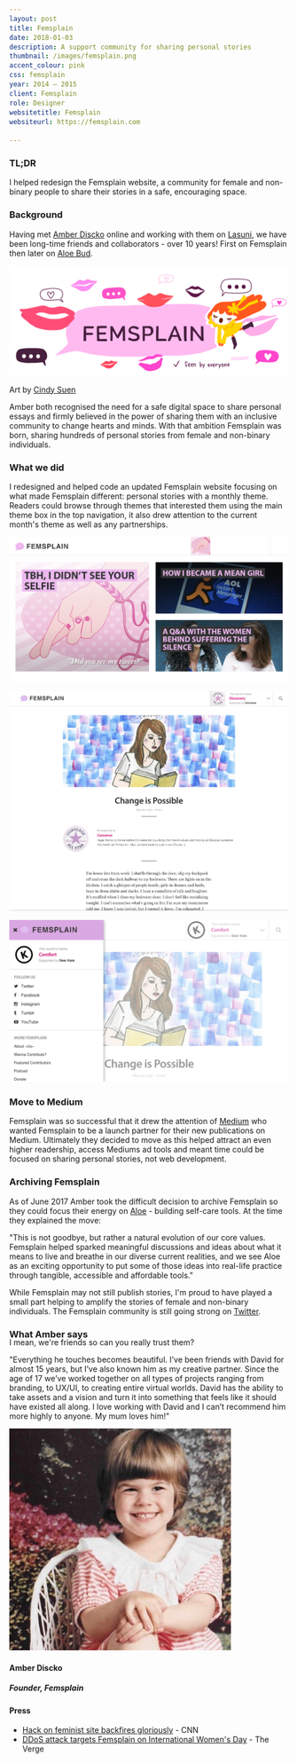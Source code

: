 ```yaml
---
layout: post
title: Femsplain
date: 2018-01-03
description: A support community for sharing personal stories
thumbnail: /images/femsplain.png
accent_colour: pink
css: femsplain
year: 2014 – 2015
client: Femsplain
role: Designer
websitetitle: Femsplain
websiteurl: https://femsplain.com

---
```


<div class="text_container" markdown="1">

### TL;DR
I helped redesign the Femsplain website, a community for female and non-binary people to share their stories in a safe, encouraging space.

### Background
Having met [Amber Discko](https://twitter.com/amberdiscko) online and working with them on [Lasuni](/work/lasuni), we have been long-time friends and collaborators - over 10 years! First on Femsplain then later on [Aloe Bud](/work/aloe-bud).

![banner](/images/femsplain/banner.gif)
<p class="caption">Art by <a href="https://cargocollective.com/cindysuen">Cindy Suen</a></p>

 Amber both recognised the need for a safe digital space to share personal essays and firmly believed in the power of sharing them with an inclusive community to change hearts and minds. With that ambition Femsplain was born, sharing hundreds of personal stories from female and non-binary individuals.

### What we did
I redesigned and helped code an updated Femsplain website focusing on what made Femsplain different: personal stories with a monthly theme. Readers could browse through themes that interested them using the main theme box in the top navigation, it also drew attention to the current month's theme as well as any partnerships.

![Homepage](/images/femsplain/home.png)

![Article](/images/femsplain/article.png)

![Navigation](/images/femsplain/nav.png)

### Move to Medium
Femsplain was so successful that it drew the attention of [Medium](https://medium.com) who wanted Femsplain to be a launch partner for their new publications on Medium. Ultimately they decided to move as this helped attract an even higher readership, access Mediums ad tools and meant time could be focused on sharing personal stories, not web development.

### Archiving Femsplain
As of June 2017 Amber took the difficult decision to archive Femsplain so they could focus their energy on [Aloe](/work/aloe-bud) - building self-care tools. At the time they explained the move:

"This is not goodbye, but rather a natural evolution of our core values. Femsplain helped sparked meaningful discussions and ideas about what it means to live and breathe in our diverse current realities, and we see Aloe as an exciting opportunity to put some of those ideas into real-life practice through tangible, accessible and affordable tools."

While Femsplain may not still publish stories, I'm proud to have played a small part helping to amplify the stories of female and non-binary individuals. The Femsplain community is still going strong on [Twitter](https://twitter.com/femsplain).

### What Amber says
<p style="margin-top:-20px;">I mean, we're friends so can you really trust them?</p>

</div>
<div class="testimonial-carousel js-flickity" data-flickity='{ "pageDots": false, "prevNextButtons": false}'>
<div class="testimonial">
  <p>
  "Everything he touches becomes beautiful. I’ve been friends with David for almost 15 years, but I’ve also known him as my creative partner. Since the age of 17 we’ve worked together on all types of projects ranging from branding, to UX/UI, to creating entire virtual worlds. David has the ability to take assets and a vision and turn it into something that feels like it should have existed all along. I love working with David and I can’t recommend him more highly to anyone. My mum loves him!"
  </p>
  <img src="/images/people/amber_discko.jpg"/>
  <h4>Amber Discko</h4>
  <h5>Founder, Femsplain</h5>
</div>
</div>
<div class="text_container" markdown="1">

#### Press
- [Hack on feminist site backfires gloriously](https://money.cnn.com/2015/03/09/technology/femsplain-hack/index.html) - CNN
- [DDoS attack targets Femsplain on International Women's Day](https://www.theverge.com/2015/3/8/8171269/ddos-attack-targets-femsplain-on-international-womens-day) - The Verge

</div>
